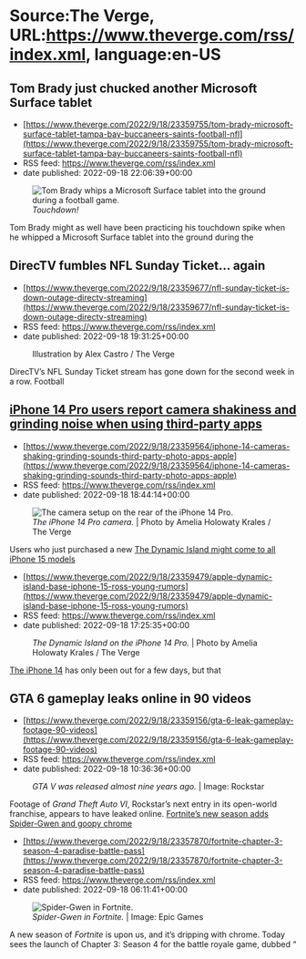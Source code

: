 # Source:The Verge, URL:https://www.theverge.com/rss/index.xml, language:en-US

## Tom Brady just chucked another Microsoft Surface tablet
 - [https://www.theverge.com/2022/9/18/23359755/tom-brady-microsoft-surface-tablet-tampa-bay-buccaneers-saints-football-nfl](https://www.theverge.com/2022/9/18/23359755/tom-brady-microsoft-surface-tablet-tampa-bay-buccaneers-saints-football-nfl)
 - RSS feed: https://www.theverge.com/rss/index.xml
 - date published: 2022-09-18 22:06:39+00:00

<figure>
      <img alt="Tom Brady whips a Microsoft Surface tablet into the ground during a football game." src="https://cdn.vox-cdn.com/thumbor/RLn3_phJLP8xr_F4gpgvki5_5OY=/25x0:475x300/1310x873/cdn.vox-cdn.com/uploads/chorus_image/image/71384928/tom_brady_gif_tablet.0.gif" />
        <figcaption><em>Touchdown!</em></figcaption>
    </figure>

  <p id="kTSBE7">Tom Brady might as well have been practicing his touchdown spike when he whipped a Microsoft Surface tablet into the ground during the 

## DirecTV fumbles NFL Sunday Ticket... again
 - [https://www.theverge.com/2022/9/18/23359677/nfl-sunday-ticket-is-down-outage-directv-streaming](https://www.theverge.com/2022/9/18/23359677/nfl-sunday-ticket-is-down-outage-directv-streaming)
 - RSS feed: https://www.theverge.com/rss/index.xml
 - date published: 2022-09-18 19:31:25+00:00

<figure>
      <img alt="" src="https://cdn.vox-cdn.com/thumbor/EWa_99aaYpMW14FhATwewcvfHV4=/0x0:2040x1360/1310x873/cdn.vox-cdn.com/uploads/chorus_image/image/71384421/acastro_STK099_NFL_02.0.jpg" />
        <figcaption>Illustration by Alex Castro / The Verge</figcaption>
    </figure>

  <p id="CuHjSN">DirecTV’s NFL Sunday Ticket stream has gone down for the second week in a row. Football <a href="https://twitter.com/TheBrianHopkins/status/1571572728859082753?s=20&amp;t=aW0AsXVGSyvzGbmMrgMiPw">

## iPhone 14 Pro users report camera shakiness and grinding noise when using third-party apps
 - [https://www.theverge.com/2022/9/18/23359564/iphone-14-cameras-shaking-grinding-sounds-third-party-photo-apps-apple](https://www.theverge.com/2022/9/18/23359564/iphone-14-cameras-shaking-grinding-sounds-third-party-photo-apps-apple)
 - RSS feed: https://www.theverge.com/rss/index.xml
 - date published: 2022-09-18 18:44:14+00:00

<figure>
      <img alt="The camera setup on the rear of the iPhone 14 Pro." src="https://cdn.vox-cdn.com/thumbor/cw_zOx3kvrGI37E7NeI7bykDqQQ=/0x0:2040x1360/1310x873/cdn.vox-cdn.com/uploads/chorus_image/image/71384256/226270_iPHONE_14_PHO_akrales_0723.0.jpg" />
        <figcaption><em>The iPhone 14 Pro camera.</em> | Photo by Amelia Holowaty Krales / The Verge</figcaption>
    </figure>

  <p id="qZQcOD">Users who just purchased a new <a href="https://www.theverge.com/23351948/apple-iphone-14-pr

## The Dynamic Island might come to all iPhone 15 models
 - [https://www.theverge.com/2022/9/18/23359479/apple-dynamic-island-base-iphone-15-ross-young-rumors](https://www.theverge.com/2022/9/18/23359479/apple-dynamic-island-base-iphone-15-ross-young-rumors)
 - RSS feed: https://www.theverge.com/rss/index.xml
 - date published: 2022-09-18 17:25:35+00:00

<figure>
      <img alt="" src="https://cdn.vox-cdn.com/thumbor/s7J4iq60UxScGmL5WLwx97kI7RE=/0x0:2040x1360/1310x873/cdn.vox-cdn.com/uploads/chorus_image/image/71384040/226270_iPHONE_14_PHO_akrales_0818.0.jpg" />
        <figcaption><em>The Dynamic Island on the iPhone 14 Pro.</em> | Photo by Amelia Holowaty Krales / The Verge</figcaption>
    </figure>

  <p id="gpHYEf"><a href="https://www.theverge.com/23352282/iphone-14-review-apple">The iPhone 14</a> has only been out for a few days, but that

## GTA 6 gameplay leaks online in 90 videos
 - [https://www.theverge.com/2022/9/18/23359156/gta-6-leak-gameplay-footage-90-videos](https://www.theverge.com/2022/9/18/23359156/gta-6-leak-gameplay-footage-90-videos)
 - RSS feed: https://www.theverge.com/rss/index.xml
 - date published: 2022-09-18 10:36:36+00:00

<figure>
      <img alt="" src="https://cdn.vox-cdn.com/thumbor/kMiRvjFdMmIQBZ0TLGakl4nm-BY=/0x0:3240x2160/1310x873/cdn.vox-cdn.com/uploads/chorus_image/image/71382656/24ba6644deb404944cdbe64705285bbad80154a4.0.jpg" />
        <figcaption><em>GTA V was released almost nine years ago.</em> | Image: Rockstar</figcaption>
    </figure>

  <p id="u6symi">Footage of <em>Grand Theft Auto VI</em>, Rockstar’s next entry in its open-world franchise, appears to have leaked online. <a href="https://www.pcg

## Fortnite’s new season adds Spider-Gwen and goopy chrome
 - [https://www.theverge.com/2022/9/18/23357870/fortnite-chapter-3-season-4-paradise-battle-pass](https://www.theverge.com/2022/9/18/23357870/fortnite-chapter-3-season-4-paradise-battle-pass)
 - RSS feed: https://www.theverge.com/rss/index.xml
 - date published: 2022-09-18 06:11:41+00:00

<figure>
      <img alt="Spider-Gwen in Fortnite." src="https://cdn.vox-cdn.com/thumbor/Dw5mmAwq-9x-OEWpBrbkteOjT8U=/241x0:1861x1080/1310x873/cdn.vox-cdn.com/uploads/chorus_image/image/71382481/Still029.0.jpg" />
        <figcaption><em>Spider-Gwen in Fortnite.</em> | Image: Epic Games</figcaption>
    </figure>

  <p id="75z1Th">A new season of <em>Fortnite</em> is upon us, and it’s dripping with chrome. Today sees the launch of Chapter 3: Season 4 for the battle royale game, dubbed “<a href="h

